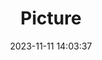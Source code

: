 ---
weight: 1
images:
- /images/edited/121.jpeg
title: Picture
date: 2023-11-11 14:03:37
tags:
- luminar
- work
---